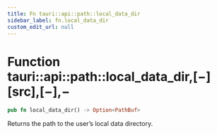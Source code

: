 ```yaml
---
title: Fn tauri::api::path::local_data_dir
sidebar_label: fn.local_data_dir
custom_edit_url: null
---
```


# Function tauri::api::path::local_data_dir,\[−]\[src],\[−],−

```rs
pub fn local_data_dir() -> Option<PathBuf>
```

Returns the path to the user’s local data directory.
